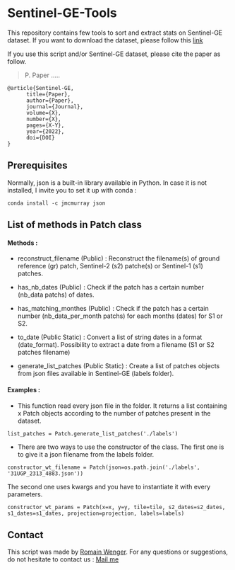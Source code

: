 # Sentinel-GE-Tools
This repository contains few tools to sort and extract stats on Sentinel-GE dataset. If you want to download the dataset, please follow this [link](https://github.com/r-wenger/Sentinel-GE-Tools)

If you use this script and/or Sentinel-GE dataset, please cite the paper as follow.

> P. Paper .....

```
@article{Sentinel-GE,
      title={Paper}, 
      author={Paper},
      journal={Journal},
      volume={X},
      number={X},
      pages={X-Y},
      year={2022},
      doi={DOI}
}
```

Prerequisites
-----

Normally, json is a built-in library available in Python. In case it is not installed, I invite you to set it up with conda :

```
conda install -c jmcmurray json
```

List of methods in Patch class
-----

#### Methods :

* reconstruct_filename (Public) : Reconstruct the filename(s) of ground reference (gr) patch, Sentinel-2 (s2) patche(s) or Sentinel-1 (s1) patches.

* has_nb_dates (Public) : Check if the patch has a certain number (nb_data patchs) of dates.

* has_matching_monthes (Public) : Check if the patch has a certain number (nb_data_per_month patchs) for each months (dates) for S1 or S2.

* to_date (Public Static) : Convert a list of string dates in a format (date_format). Possibility to extract a date from a filename (S1 or S2 patches filename)

* generate_list_patches (Public Static) : Create a list of patches objects from json files available in Sentinel-GE (labels folder).


#### Examples :

* This function read every json file in the folder. It returns a list containing x Patch objects according to the number of patches present in the dataset.
```
list_patches = Patch.generate_list_patches('./labels')
```

* There are two ways to use the constructor of the class. 
The first one is to give it a json filename from the labels folder.

```
constructor_wt_filename = Patch(json=os.path.join('./labels', '31UGP_2313_4883.json'))
```

The second one uses kwargs and you have to instantiate it with every parameters.

```
constructor_wt_params = Patch(x=x, y=y, tile=tile, s2_dates=s2_dates, s1_dates=s1_dates, projection=projection, labels=labels)
```


Contact
-----

This script was made by [Romain Wenger](http://romainwenger.fr/). For any questions or suggestions, do not hesitate to contact us : [Mail me](mailto:romain.wenger@live-cnrs.unistra.fr?subject=[GitHub]%20SEntinel-GE%20Tools)